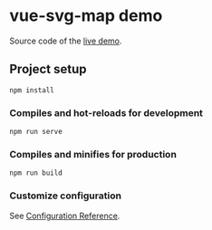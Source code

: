 # vue-svg-map demo

Source code of the [live demo](https://victorcazanave.github.io/vue-svg-map/).

## Project setup

```
npm install
```

### Compiles and hot-reloads for development

```
npm run serve
```

### Compiles and minifies for production

```
npm run build
```

### Customize configuration

See [Configuration Reference](https://cli.vuejs.org/config/).
